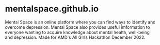# mentalspace.github.io
Mental Space is an online platform where you can find ways to identify and overcome depression. Mental Space also provides useful imformation to everyone wanting to acquire knowledge about mental health, well-being and depression. Made for AMD's All GIrls Hackathon December 2022. 
